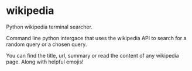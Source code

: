 # wikipedia
Python wikipedia terminal searcher. 

Command line python intergace that uses the wikipedia API to search for a random query or a chosen query.

You can find the title, url, summary or read the content of any wikipedia page. 
Along with helpful emojis!
